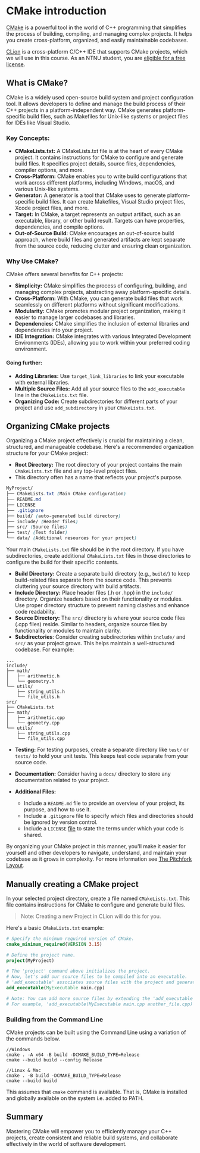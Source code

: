 # CMake introduction

[CMake](https://cmake.org/) is a powerful tool in the world of C++ programming that simplifies the process of building, 
compiling, and managing complex projects. It helps you create cross-platform, organized, and easily maintainable codebases.

[CLion](https://www.jetbrains.com/clion/) is a cross-platform C/C++ IDE that supports CMake projects, which we will use in this course. 
As an NTNU student, you are [eligible for a free license](https://www.jetbrains.com/community/education/#students).  


## What is CMake?

CMake is a widely used open-source build system and project configuration tool. 
It allows developers to define and manage the build process of their C++ projects in a platform-independent way. 
CMake generates platform-specific build files, such as Makefiles for Unix-like systems or project files for IDEs like Visual Studio.

### Key Concepts:

- __CMakeLists.txt:__ A CMakeLists.txt file is at the heart of every CMake project. It contains instructions for CMake to configure and generate build files. It specifies project details, source files, dependencies, compiler options, and more.
- __Cross-Platform:__ CMake enables you to write build configurations that work across different platforms, including Windows, macOS, and various Unix-like systems.
- __Generator:__ A generator is a tool that CMake uses to generate platform-specific build files. It can create Makefiles, Visual Studio project files, Xcode project files, and more.
- __Target:__ In CMake, a target represents an output artifact, such as an executable, library, or other build result. Targets can have properties, dependencies, and compile options.
- __Out-of-Source Build:__ CMake encourages an out-of-source build approach, where build files and generated artifacts are kept separate from the source code, reducing clutter and ensuring clean organization.

### Why Use CMake?

CMake offers several benefits for C++ projects:

- __Simplicity:__ CMake simplifies the process of configuring, building, and managing complex projects, abstracting away platform-specific details.
- __Cross-Platform:__ With CMake, you can generate build files that work seamlessly on different platforms without significant modifications.
- __Modularity:__ CMake promotes modular project organization, making it easier to manage larger codebases and libraries.
- __Dependencies:__ CMake simplifies the inclusion of external libraries and dependencies into your project.
- __IDE Integration:__ CMake integrates with various Integrated Development Environments (IDEs), allowing you to work within your preferred coding environment.

#### Going further:

- __Adding Libraries:__ Use `target_link_libraries` to link your executable with external libraries.
- __Multiple Source Files:__ Add all your source files to the `add_executable` line in the `CMakeLists.txt` file.
- __Organizing Code:__ Create subdirectories for different parts of your project and use `add_subdirectory` in your `CMakeLists.txt`.

## Organizing CMake projects

Organizing a CMake project effectively is crucial for maintaining a clean, structured, and manageable codebase. 
Here's a recommended organization structure for your CMake project:

- __Root Directory:__
The root directory of your project contains the main `CMakeLists.txt` file and any top-level project files. 
- This directory often has a name that reflects your project's purpose.

```scss
MyProject/
├── CMakeLists.txt (Main CMake configuration)
├── README.md
├── LICENSE
├── .gitignore
├── build/ (auto-generated build directory)
├── include/ (Header files)
├── src/ (Source files)
├── test/ (Test folder)
└── data/ (Additional resources for your project)
```

Your main `CMakeLists.txt` file should be in the root directory. If you have subdirectories, create additional `CMakeLists.txt` files in those directories to configure the build for their specific contents.

- __Build Directory:__
Create a separate build directory (e.g., `build/`) to keep build-related files separate from the source code. This prevents cluttering your source directory with build artifacts.
- __Include Directory:__
Place header files (.h or .hpp) in the `include/` directory. Organize headers based on their functionality or modules. Use proper directory structure to prevent naming clashes and enhance code readability.
- __Source Directory:__
The `src/` directory is where your source code files (.cpp files) reside. Similar to headers, organize source files by functionality or modules to maintain clarity.
- __Subdirectories__:
Consider creating subdirectories within `include/` and `src/` as your project grows. This helps maintain a well-structured codebase. For example:

```
...
include/
├── math/
│   ├── arithmetic.h
│   └── geometry.h
└── utils/
    ├── string_utils.h
    └── file_utils.h
src/
├── CMakeLists.txt
├── math/
│   ├── arithmetic.cpp
│   └── geometry.cpp
└── utils/
    ├── string_utils.cpp
    └── file_utils.cpp
```

- __Testing:__
For testing purposes, create a separate directory like `test/` or `tests/` to hold your unit tests. This keeps test code separate from your source code.

- __Documentation:__
Consider having a `docs/` directory to store any documentation related to your project.

- __Additional Files:__
  - Include a `README.md` file to provide an overview of your project, its purpose, and how to use it.
  - Include a `.gitignore` file to specify which files and directories should be ignored by version control.
  - Include a `LICENSE` [file](https://docs.github.com/en/repositories/managing-your-repositorys-settings-and-features/customizing-your-repository/licensing-a-repository) to state the terms under which your code is shared.

By organizing your CMake project in this manner, you'll make it easier for yourself and other developers to navigate, understand, and maintain your codebase as it grows in complexity.
For more information see [The Pitchfork Layout](https://api.csswg.org/bikeshed/?force=1&url=https://raw.githubusercontent.com/vector-of-bool/pitchfork/develop/data/spec.bs).


## Manually creating a CMake project

In your selected project directory, create a file named `CMakeLists.txt`. This file contains instructions for CMake to configure and generate build files.

> Note: Creating a new Project in CLion will do this for you.

Here's a basic `CMakeLists.txt` example:

```cmake
# Specify the minimum required version of CMake.
cmake_minimum_required(VERSION 3.15)

# Define the project name.
project(MyProject)

# The 'project' command above initializes the project.
# Now, let's add our source files to be compiled into an executable.
# 'add_executable' associates source files with the project and generates the executable.
add_executable(MyExecutable main.cpp)

# Note: You can add more source files by extending the 'add_executable' line.
# For example, 'add_executable(MyExecutable main.cpp another_file.cpp)'
```

### Building from the Command Line

CMake projects can be built using the Command Line using a variation of the commands below.

```
//Windows
cmake . -A x64 -B build -DCMAKE_BUILD_TYPE=Release
cmake --build build --config Release

//Linux & Mac
cmake . -B build -DCMAKE_BUILD_TYPE=Release
cmake --build build
```

This assumes that `cmake` command is available. That is, CMake is installed and globally available on the system i.e. added to PATH.

## Summary

Mastering CMake will empower you to efficiently manage your C++ projects, create consistent and reliable build systems, and collaborate effectively in the world of software development.
